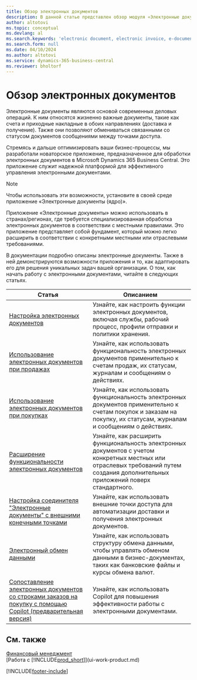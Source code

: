 ```yaml
---
title: Обзор электронных документов
description: В данной статье представлен обзор модуля «Электронные документы».
author: altotovi
ms.topic: conceptual
ms.devlang: al
ms.search.keywords: 'electronic document, electronic invoice, e-document, e-invoice'
ms.search.form: null
ms.date: 04/10/2024
ms.author: altotovi
ms.service: dynamics-365-business-central
ms.reviewer: bholtorf
---
```


# Обзор электронных документов

Электронные документы являются основой современных деловых операций. К ним относятся жизненно важные документы, такие как счета и приходные накладные в обоих направлениях (доставка и получение). Также они позволяют обмениваться связанными со статусом документов сообщениями между точками доступа.

Стремясь и дальше оптимизировать ваши бизнес-процессы, мы разработали новаторское приложение, предназначенное для обработки электронных документов в Microsoft Dynamics 365 Business Central. Это приложение служит надежной платформой для эффективного управления электронными документами.

> [!NOTE]
> Чтобы использовать эти возможности, установите в своей среде приложение «Электронные документы (ядро)».  

Приложение «Электронные документы» можно использовать в странах/регионах, где требуется специализированная обработка электронных документов в соответствии с местными правилами. Это приложение представляет собой фундамент, который можно легко расширить в соответствии с конкретными местными или отраслевыми требованиями.

В документации подробно описаны электронные документы. Также в ней демонстрируются возможности приложения и то, как адаптировать его для решения уникальных задач вашей организации. О том, как начать работу с электронными документами, читайте в следующих статьях.

| Статья | Описанием | 
|---------|-------------|
| [Настройка электронных документов](finance-how-setup-edocuments.md) | Узнайте, как настроить функции электронных документов, включая службы, рабочий процесс, профили отправки и политики хранения. |
| [Использование электронных документов при продажах](finance-how-use-edocuments.md) | Узнайте, как использовать функциональность электронных документов применительно к счетам продаж, их статусам, журналам и сообщениям о действиях.| 
| [Использование электронных документов при покупках](finance-how-use-edocuments-purchase.md) | Узнайте, как использовать функциональность электронных документов применительно к счетам покупок и заказам на покупку, их статусам, журналам и сообщениям о действиях.|
| [Расширение функциональности электронных документов](/dynamics365/business-central/dev-itpro/developer/devenv-extend-edocuments) | Узнайте, как расширить функциональность электронных документов с учетом конкретных местных или отраслевых требований путем создания дополнительных приложений поверх стандартного. |
| [Настройка соединителя "Электронные документы" с внешними конечными точками](finance-how-setup-edocuments-external.md) | Узнайте, как использовать внешние точки доступа для автоматизации доставки и получения электронных документов. |
| [Электронный обмен данными](across-data-exchange.md) | Узнайте, как использовать структуру обмена данными, чтобы управлять обменом данными в бизнес-документах, таких как банковские файлы и курсы обмена валют. | 
| [Сопоставление электронных документов со строками заказов на покупку с помощью Copilot (предварительная версия)](map-edocuments-with-copilot.md) | Узнайте, как использовать Copilot для повышения эффективности работы с электронными документами. |

## См. также

[Финансовый менеджмент](finance.md)    
[Работа с [!INCLUDE[prod_short](includes/prod_short.md)]](ui-work-product.md)  

[!INCLUDE[footer-include](includes/footer-banner.md)]

